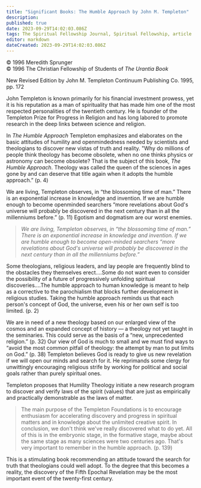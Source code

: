 ```yaml
---
title: "Significant Books: The Humble Approach by John M. Templeton"
description: 
published: true
date: 2023-09-29T14:02:03.086Z
tags: The Spiritual Fellowship Journal, Spiritual Fellowship, article
editor: markdown
dateCreated: 2023-09-29T14:02:03.086Z
---
```


<p class="v-card v-sheet theme--light gray lighten-3 px-2">© 1996 Meredith Sprunger<br>© 1996 The Christian Fellowship of Students of <i>The Urantia Book</i></p>

New Revised Edition
by John M. Templeton
Continuum Publishing Co. 1995, pp. 172

John Templeton is known primarily for his financial investment prowess, yet it is his reputation as a man of spirituality that has made him one of the most respected personalities of the twentieth century. He is founder of the Templeton Prize for Progress in Religion and has long labored to promote research in the deep links between science and religion.

In _The Humble Approach_ Templeton emphasizes and elaborates on the basic attitudes of humility and openmindedness needed by scientists and theologians to discover new vistas of truth and reality. "Why do millions of people think theology has become obsolete, when no one thinks physics or astronomy can become obsolete? That is the subject of this book, _The Humble Approach_. Theology was called the queen of the sciences in ages gone by and can deserve that title again when it adopts the humble approach.” (p. 4)

We are living, Templeton observes, in “the blossoming time of man.” There is an exponential increase in knowledge and invention. If we are humble enough to become openminded searchers “more revelations about God's universe will probably be discovered in the next century than in all the millenniums before.” (p. 11) Egotism and dogmatism are our worst enemies.

> _We are living, Templeton observes, in “the blossoming time of man.” There is an exponential increase in knowledge and invention. If we are humble enough to become open-minded searchers “more revelations about God's universe will probably be discovered in the next century than in all the millenniums before.”_

Some theologians, religious leaders, and lay people are frequently blind to the obstacles they themselves erect....Some do not want even to consider the possibility of a future of progressively unfolding spiritual discoveries....The humble approach to human knowledge is meant to help as a corrective to the parochialism that blocks further development in religious studies. Taking the humble approach reminds us that each person's concept of God, the universe, even his or her own self is too limited. (p. 2)

We are in need of a new theology based on our enlarged view of the cosmos and an expanded concept of history — a theology not yet taught in the seminaries. This could serve as the basis of a “new, unprecedented religion.” (p. 32) Our view of God is much to small and we must find ways to “avoid the most common pitfall of theology: the attempt by man to put limits on God.” (p. 38) Templeton believes God is ready to give us new revelation if we will open our minds and search for it. He reprimands some clergy for unwittingly encouraging religious strife by working for political and social goals rather than purely spiritual ones.

Templeton proposes that Humility Theology initiate a new research program to discover and verify laws of the spirit (values) that are just as empirically and practically demonstrable as the laws of matter.

> The main purpose of the Templeton Foundations is to encourage enthusiasm for accelerating discovery and progress in spiritual matters and in knowledge about the unlimited creative spirit. In conclusion, we don't think we've really discovered what to do yet. All of this is in the embryonic stage, in the formative stage, maybe about the same stage as many sciences were two centuries ago. That's very important to remember in the humble approach. (p. 139)

This is a stimulating book recommending an attitude toward the search for truth that theologians could well adopt. To the degree that this becomes a reality, the discovery of the Fifth Epochal Revelation may be the most important event of the twenty-first century.